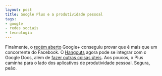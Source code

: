 ```yaml
---
layout: post
title: Google Plus e a produtividade pessoal
tags:
- google
- redes sociais
- tecnologia
---
```


Finalmente, o [recém aberto](http://googlediscovery.com/2011/09/23/google-pode-ter-superado-43-milhoes-de-usuarios/) Google+ conseguiu provar que é mais que um concorrente do Facebook. O [Hangouts](http://www.google.com/tools/dlpage/res/talkvideo/hangouts/) agora pode se integrar com o Google Docs, além de [fazer outras coisas úteis](http://lifehacker.com/5842191/google%252B-hangouts-adds-screen-sharing-google-docs-collaboration-and-more). Aos poucos, o Plus caminha para o lado dos aplicativos de produtividade pessoal. Segura, peão.
